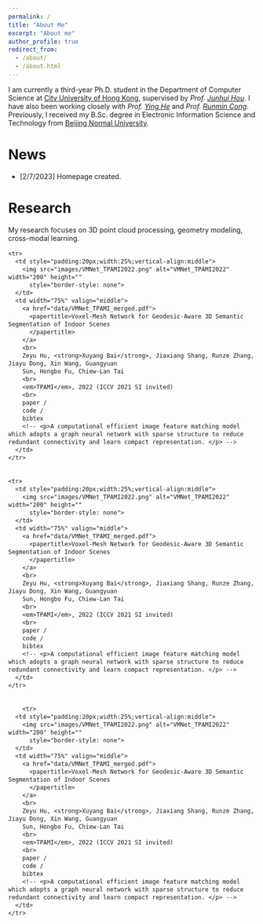 ```yaml
---
permalink: /
title: "About Me"
excerpt: "About me"
author_profile: true
redirect_from: 
  - /about/
  - /about.html
---
```



I am currently a third-year Ph.D. student in the Department of Computer Science at [City University of Hong Kong](https://www.cityu.edu.hk/), supervised by *Prof. [Junhui Hou](https://sites.google.com/site/junhuihoushomepage/)*. I have also been working closely with *Prof. [Ying He](https://personal.ntu.edu.sg/yhe/)* and *Prof. [Runmin Cong](https://rmcong.github.io/)*. Previously, I received my B.Sc. degree in Electronic Information Science and Technology from [Beijing Normal University](https://english.bnu.edu.cn/).


News
======
* [2/7/2023] Homepage created.


Research
======
My research focuses on 3D point cloud processing, geometry modeling, cross-modal learning.


<table
  border="0"
  style="width:100%;border:0px;border-spacing:0px ;border-collapse:separate;margin-right:auto;margin-left:auto;">
  <tbody>

    <tr>
      <td style="padding:20px;width:25%;vertical-align:middle">
        <img src="images/VMNet_TPAMI2022.png" alt="VMNet_TPAMI2022" width="200" height=""
          style="border-style: none">
      </td>
      <td width="75%" valign="middle">
        <a href="data/VMNet_TPAMI_merged.pdf">
          <papertitle>Voxel-Mesh Network for Geodesic-Aware 3D Semantic Segmentation of Indoor Scenes
          </papertitle>
        </a>
        <br>
        Zeyu Hu, <strong>Xuyang Bai</strong>, Jiaxiang Shang, Runze Zhang, Jiayu Dong, Xin Wang, Guangyuan
        Sun, Hongbo Fu, Chiew-Lan Tai
        <br>
        <em>TPAMI</em>, 2022 (ICCV 2021 SI invited)
        <br>
        paper /
        code /
        bibtex
        <!-- <p>A computational efficient image feature matching model which adopts a graph neural network with sparse structure to reduce redundant connectivity and learn compact representation. </p> -->
      </td>
    </tr>


    <tr>
      <td style="padding:20px;width:25%;vertical-align:middle">
        <img src="images/VMNet_TPAMI2022.png" alt="VMNet_TPAMI2022" width="200" height=""
          style="border-style: none">
      </td>
      <td width="75%" valign="middle">
        <a href="data/VMNet_TPAMI_merged.pdf">
          <papertitle>Voxel-Mesh Network for Geodesic-Aware 3D Semantic Segmentation of Indoor Scenes
          </papertitle>
        </a>
        <br>
        Zeyu Hu, <strong>Xuyang Bai</strong>, Jiaxiang Shang, Runze Zhang, Jiayu Dong, Xin Wang, Guangyuan
        Sun, Hongbo Fu, Chiew-Lan Tai
        <br>
        <em>TPAMI</em>, 2022 (ICCV 2021 SI invited)
        <br>
        paper /
        code /
        bibtex
        <!-- <p>A computational efficient image feature matching model which adopts a graph neural network with sparse structure to reduce redundant connectivity and learn compact representation. </p> -->
      </td>
    </tr>


        <tr>
      <td style="padding:20px;width:25%;vertical-align:middle">
        <img src="images/VMNet_TPAMI2022.png" alt="VMNet_TPAMI2022" width="200" height=""
          style="border-style: none">
      </td>
      <td width="75%" valign="middle">
        <a href="data/VMNet_TPAMI_merged.pdf">
          <papertitle>Voxel-Mesh Network for Geodesic-Aware 3D Semantic Segmentation of Indoor Scenes
          </papertitle>
        </a>
        <br>
        Zeyu Hu, <strong>Xuyang Bai</strong>, Jiaxiang Shang, Runze Zhang, Jiayu Dong, Xin Wang, Guangyuan
        Sun, Hongbo Fu, Chiew-Lan Tai
        <br>
        <em>TPAMI</em>, 2022 (ICCV 2021 SI invited)
        <br>
        paper /
        code /
        bibtex
        <!-- <p>A computational efficient image feature matching model which adopts a graph neural network with sparse structure to reduce redundant connectivity and learn compact representation. </p> -->
      </td>
    </tr>


  </tbody>
</table>
